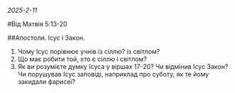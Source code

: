_2025-2-11_

#Від Матвія 5:13-20

##Апостоли. Ісус і Закон.
1. Чому Ісус порівнює учнів із сіллю? із світлом?
2. Що має робити той, хто є сіллю і світлом?
3. Як ви розумієте думку Ісуса у віршах 17-20? Чи відмінив Ісус Закон? Чи порушував Ісус заповіді, наприклад про суботу, як те йому закидали фарисеї?

